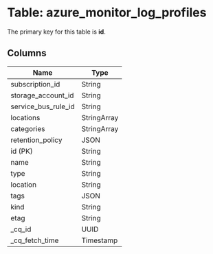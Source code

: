 # Table: azure_monitor_log_profiles


The primary key for this table is **id**.


## Columns
| Name          | Type          |
| ------------- | ------------- |
|subscription_id|String|
|storage_account_id|String|
|service_bus_rule_id|String|
|locations|StringArray|
|categories|StringArray|
|retention_policy|JSON|
|id (PK)|String|
|name|String|
|type|String|
|location|String|
|tags|JSON|
|kind|String|
|etag|String|
|_cq_id|UUID|
|_cq_fetch_time|Timestamp|